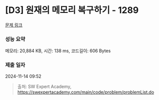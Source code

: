 # [D3] 원재의 메모리 복구하기 - 1289 

[문제 링크](https://swexpertacademy.com/main/code/problem/problemDetail.do?contestProbId=AV19AcoKI9sCFAZN) 

### 성능 요약

메모리: 20,884 KB, 시간: 138 ms, 코드길이: 606 Bytes

### 제출 일자

2024-11-14 09:52



> 출처: SW Expert Academy, https://swexpertacademy.com/main/code/problem/problemList.do